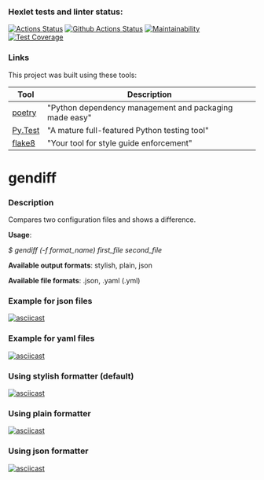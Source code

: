 ### Hexlet tests and linter status:
[![Actions Status](https://github.com/lt3-me/python-project-50/workflows/hexlet-check/badge.svg)](https://github.com/lt3-me/python-project-50/actions)
[![Github Actions Status](https://github.com/lt3-me/python-project-50/workflows/Python%20CI/badge.svg)](https://github.com/lt3-me/python-project-50/actions)
[![Maintainability](https://api.codeclimate.com/v1/badges/37a8e55a56ea1adc55ba/maintainability)](https://codeclimate.com/github/lt3-me/python-project-50/maintainability)
[![Test Coverage](https://api.codeclimate.com/v1/badges/37a8e55a56ea1adc55ba/test_coverage)](https://codeclimate.com/github/lt3-me/python-project-50/test_coverage)

### Links

This project was built using these tools:

| Tool                                                                        | Description                                             |
|-----------------------------------------------------------------------------|---------------------------------------------------------|
| [poetry](https://python-poetry.org/)                                        | "Python dependency management and packaging made easy"  |
| [Py.Test](https://pytest.org)                                               | "A mature full-featured Python testing tool"            |
| [flake8](https://flake8.pycqa.org/)                                         | "Your tool for style guide enforcement" |

# gendiff

### Description

Compares two configuration files and shows a difference.

**Usage**:

*$ gendiff (-f format_name) first_file second_file*

**Available output formats**: stylish, plain, json

**Available file formats**: .json, .yaml (.yml)

### Example for json files

[![asciicast](https://asciinema.org/a/f3HNKOu6MIBMaSFoJVIDdQHvy.svg)](https://asciinema.org/a/f3HNKOu6MIBMaSFoJVIDdQHvy)

### Example for yaml files

[![asciicast](https://asciinema.org/a/DC1KXHQqMxhjBVbruO7cZ4ZxZ.svg)](https://asciinema.org/a/DC1KXHQqMxhjBVbruO7cZ4ZxZ)

### Using stylish formatter (default)

[![asciicast](https://asciinema.org/a/NHjQ2mV4IvbyMWCIKmOzUDx19.svg)](https://asciinema.org/a/NHjQ2mV4IvbyMWCIKmOzUDx19)

### Using plain formatter

[![asciicast](https://asciinema.org/a/f16fwTbKiohK7vBHKlodNg9za.svg)](https://asciinema.org/a/f16fwTbKiohK7vBHKlodNg9za)

### Using json formatter

[![asciicast](https://asciinema.org/a/F60bg7AXeuMDQpwCAxWXNzBD5.svg)](https://asciinema.org/a/F60bg7AXeuMDQpwCAxWXNzBD5)